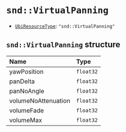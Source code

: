 # `snd::VirtualPanning`

- [`UbiResourceType`](./index.md#ubiresourcetype-string): `"snd::VirtualPanning"`

## `snd::VirtualPanning` structure

| Name | Type |
| :-- | :-- |
| yawPosition | `float32` |
| panDelta | `float32` |
| panNoAngle | `float32` |
| volumeNoAttenuation | `float32` |
| volumeFade | `float32` |
| volumeMax | `float32` |
